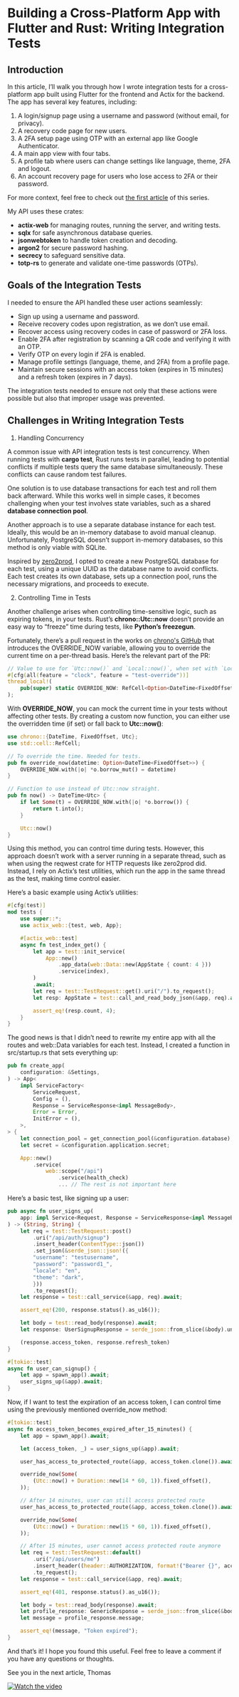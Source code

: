 # Building a Cross-Platform App with Flutter and Rust: Writing Integration Tests

## Introduction

In this article, I’ll walk you through how I wrote integration tests for a cross-platform app built using Flutter for the frontend and Actix for the backend. The app has several key features, including:

1. A login/signup page using a username and password (without email, for privacy).
2. A recovery code page for new users.
3. A 2FA setup page using OTP with an external app like Google Authenticator.
4. A main app view with four tabs.
5. A profile tab where users can change settings like language, theme, 2FA and logout.
6. An account recovery page for users who lose access to 2FA or their password.

For more context, feel free to check out [the first article](https://medium.com/@thomas.simmer/building-a-cross-platform-app-with-flutter-and-rust-a-beginners-journey-92cbb893c2f9) of this series.

My API uses these crates:

- **actix-web** for managing routes, running the server, and writing tests.
- **sqlx** for safe asynchronous database queries.
- **jsonwebtoken** to handle token creation and decoding.
- **argon2** for secure password hashing.
- **secrecy** to safeguard sensitive data.
- **totp-rs** to generate and validate one-time passwords (OTPs).

## Goals of the Integration Tests

I needed to ensure the API handled these user actions seamlessly:

- Sign up using a username and password.
- Receive recovery codes upon registration, as we don’t use email.
- Recover access using recovery codes in case of password or 2FA loss.
- Enable 2FA after registration by scanning a QR code and verifying it with an OTP.
- Verify OTP on every login if 2FA is enabled.
- Manage profile settings (language, theme, and 2FA) from a profile page.
- Maintain secure sessions with an access token (expires in 15 minutes) and a refresh token (expires in 7 days).

The integration tests needed to ensure not only that these actions were possible but also that improper usage was prevented.

## Challenges in Writing Integration Tests

1. Handling Concurrency

A common issue with API integration tests is test concurrency. When running tests with **cargo test**, Rust runs tests in parallel, leading to potential conflicts if multiple tests query the same database simultaneously. These conflicts can cause random test failures.

One solution is to use database transactions for each test and roll them back afterward. While this works well in simple cases, it becomes challenging when your test involves state variables, such as a shared **database connection pool**.

Another approach is to use a separate database instance for each test. Ideally, this would be an in-memory database to avoid manual cleanup. Unfortunately, PostgreSQL doesn’t support in-memory databases, so this method is only viable with SQLite.

Inspired by [zero2prod](https://www.lpalmieri.com/posts/2020-08-31-zero-to-production-3-5-html-forms-databases-integration-tests/#3-2-choosing-a-database-crate), I opted to create a new PostgreSQL database for each test, using a unique UUID as the database name to avoid conflicts. Each test creates its own database, sets up a connection pool, runs the necessary migrations, and proceeds to execute.

2. Controlling Time in Tests

Another challenge arises when controlling time-sensitive logic, such as expiring tokens, in your tests. Rust’s **chrono::Utc::now** doesn’t provide an easy way to “freeze” time during tests, like **Python’s freezegun**.

Fortunately, there’s a pull request in the works on [chrono's GitHub](https://github.com/chronotope/chrono/pull/1244/files) that introduces the OVERRIDE_NOW variable, allowing you to override the current time on a per-thread basis. Here’s the relevant part of the PR:

```rust
// Value to use for `Utc::now()` and `Local::now()`, when set with `Local::override_now`.
#[cfg(all(feature = "clock", feature = "test-override"))]
thread_local!(
    pub(super) static OVERRIDE_NOW: RefCell<Option<DateTime<FixedOffset>>> = RefCell::new(None)
);
```

With **OVERRIDE_NOW**, you can mock the current time in your tests without affecting other tests. By creating a custom now function, you can either use the overridden time (if set) or fall back to **Utc::now()**:

```rust
use chrono::{DateTime, FixedOffset, Utc};
use std::cell::RefCell;

// To override the time. Needed for tests.
pub fn override_now(datetime: Option<DateTime<FixedOffset>>) {
    OVERRIDE_NOW.with(|o| *o.borrow_mut() = datetime)
}

// Function to use instead of Utc::now straight.
pub fn now() -> DateTime<Utc> {
    if let Some(t) = OVERRIDE_NOW.with(|o| *o.borrow()) {
        return t.into();
    }

    Utc::now()
}
```

Using this method, you can control time during tests. However, this approach doesn’t work with a server running in a separate thread, such as when using the reqwest crate for HTTP requests like zero2prod did. Instead, I rely on Actix’s test utilities, which run the app in the same thread as the test, making time control easier.

Here’s a basic example using Actix’s utilities:

```rust
#[cfg(test)]
mod tests {
    use super::*;
    use actix_web::{test, web, App};

    #[actix_web::test]
    async fn test_index_get() {
        let app = test::init_service(
            App::new()
                .app_data(web::Data::new(AppState { count: 4 }))
                .service(index),
        )
        .await;
        let req = test::TestRequest::get().uri("/").to_request();
        let resp: AppState = test::call_and_read_body_json(&app, req).await;

        assert_eq!(resp.count, 4);
    }
}
```

The good news is that I didn’t need to rewrite my entire app with all the routes and web::Data variables for each test. Instead, I created a function in src/startup.rs that sets everything up:

```rust
pub fn create_app(
    configuration: &Settings,
) -> App<
    impl ServiceFactory<
        ServiceRequest,
        Config = (),
        Response = ServiceResponse<impl MessageBody>,
        Error = Error,
        InitError = (),
    >,
> {
    let connection_pool = get_connection_pool(&configuration.database);
    let secret = &configuration.application.secret;

    App::new()
        .service(
            web::scope("/api")
                .service(health_check)
                ... // The rest is not important here
```

Here’s a basic test, like signing up a user:

```rust
pub async fn user_signs_up(
    app: impl Service<Request, Response = ServiceResponse<impl MessageBody>, Error = Error>,
) -> (String, String) {
    let req = test::TestRequest::post()
        .uri("/api/auth/signup")
        .insert_header(ContentType::json())
        .set_json(&serde_json::json!({
        "username": "testusername",
        "password": "password1_",
        "locale": "en",
        "theme": "dark",
        }))
        .to_request();
    let response = test::call_service(&app, req).await;

    assert_eq!(200, response.status().as_u16());

    let body = test::read_body(response).await;
    let response: UserSignupResponse = serde_json::from_slice(&body).unwrap();

    (response.access_token, response.refresh_token)
}

#[tokio::test]
async fn user_can_signup() {
    let app = spawn_app().await;
    user_signs_up(&app).await;
}
```

Now, if I want to test the expiration of an access token, I can control time using the previously mentioned override_now method:

```rust
#[tokio::test]
async fn access_token_becomes_expired_after_15_minutes() {
    let app = spawn_app().await;

    let (access_token, _) = user_signs_up(&app).await;

    user_has_access_to_protected_route(&app, access_token.clone()).await;

    override_now(Some(
        (Utc::now() + Duration::new(14 * 60, 1)).fixed_offset(),
    ));

    // After 14 minutes, user can still access protected route
    user_has_access_to_protected_route(&app, access_token.clone()).await;

    override_now(Some(
        (Utc::now() + Duration::new(15 * 60, 1)).fixed_offset(),
    ));

    // After 15 minutes, user cannot access protected route anymore
    let req = test::TestRequest::default()
        .uri("/api/users/me")
        .insert_header((header::AUTHORIZATION, format!("Bearer {}", access_token)))
        .to_request();
    let response = test::call_service(&app, req).await;

    assert_eq!(401, response.status().as_u16());

    let body = test::read_body(response).await;
    let profile_response: GenericResponse = serde_json::from_slice(&body).unwrap();
    let message = profile_response.message;

    assert_eq!(message, "Token expired");
}
```

And that’s it! I hope you found this useful. Feel free to leave a comment if you have any questions or thoughts.

See you in the next article,
Thomas

[![Watch the video](/docs/screenshots/1.png)](https://youtu.be/ZCqYWs-lrRM)
